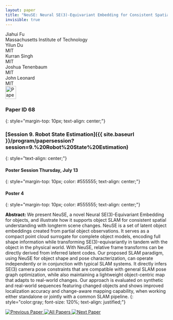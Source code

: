 ```yaml
---
layout: paper
title: "NeuSE: Neural SE(3)-Equivariant Embedding for Consistent Spatial Understanding with Objects"
invisible: true
---
```

<div class="paper-authors">
<div class="paper-author-box">
    <div class="paper-author-name">Jiahui Fu</div>
    <div class="paper-author-uni">Massachusetts Institute of Technology</div>
</div>
<div class="paper-author-box">
    <div class="paper-author-name">Yilun Du</div>
    <div class="paper-author-uni">MIT</div>
</div>
<div class="paper-author-box">
    <div class="paper-author-name">Kurran Singh</div>
    <div class="paper-author-uni">MIT</div>
</div>
<div class="paper-author-box">
    <div class="paper-author-name">Joshua Tenenbaum</div>
    <div class="paper-author-uni">MIT</div>
</div>
<div class="paper-author-box">
    <div class="paper-author-name">John Leonard</div>
    <div class="paper-author-uni">MIT</div>
</div>

</div><div class="paper-pdf">
<div> <a href="http://www.roboticsproceedings.org/rss19/p068.pdf"><img src="{{ site.baseurl }}/images/paper_link.png" alt="Paper Website" width = "33"  height = "40"/></a> </div>
</div>

### Paper ID 68
{: style="margin-top: 10px; text-align: center;"}

### [Session 9. Robot State Estimation]({{ site.baseurl }}/program/papersession?session=9.%20Robot%20State%20Estimation)
{: style="text-align: center;"}

#### Poster Session Thursday, July 13
{: style="margin-top: 10px; color: #555555; text-align: center;"}

#### Poster 4
{: style="margin-top: 10px; color: #555555; text-align: center;"}

<b style="color: black;">Abstract: </b>We present NeuSE, a novel Neural SE(3)-Equivariant Embedding for objects, and illustrate how it supports object SLAM for consistent spatial understanding with longterm scene changes. NeuSE is a set of latent object embeddings created from partial object observations. It serves as a compact point cloud surrogate for complete object models, encoding full shape information while transforming SE(3)-equivariantly in tandem with the object in the physical world. With NeuSE, relative frame transforms can be directly derived from inferred latent codes. Our proposed SLAM paradigm, using NeuSE for object shape and pose characterization, can operate independently or in conjunction with typical SLAM systems. It directly infers SE(3) camera pose constraints that are compatible with general SLAM pose graph optimization, while also maintaining a lightweight object-centric map that adapts to real-world changes. Our approach is evaluated on synthetic and real-world sequences featuring changed objects and shows improved localization accuracy and change-aware mapping capability, when working either standalone or jointly with a common SLAM pipeline.
{: style="color:gray; font-size: 120%; text-align: justified;"}


<div class="paper-menu">
<a href="{{ site.baseurl }}/program/papers/067/"> <img src="{{ site.baseurl }}/images/previous_paper_icon.png" alt="Previous Paper" title="Previous Paper"/> </a>
<a href="{{ site.baseurl }}/program/papers"><img src="{{ site.baseurl }}/images/overview_icon.png" alt="All Papers" title="All Papers"/> </a>
<a href="{{ site.baseurl }}/program/papers/069/"> <img src="{{ site.baseurl }}/images/next_paper_icon.png" alt="Next Paper" title="Next Paper"/> </a>

</div>
